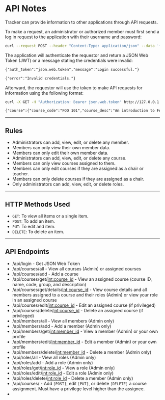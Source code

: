 # API Notes

Tracker can provide information to other applications through API requests.

To make a request, an administrator or authorized member must first send a log in request to the application with their username and password:

```sh
curl --request POST --header "Content-Type: application/json" --data '{"username":"leto.atreides","password":"Change.Me.123"}' http://127.0.0.1:5000/api/login
```

The application will authenticate the requestor and return a JSON Web Token (JWT) or a message stating the credentials were invalid:

```txt
{"auth_token":"json.web.token","message":"Login successful."}
```

```txt
{"error":"Invalid credentials."}
```

Afterward, the requestor will use the token to make API requests for information using the following format:

```sh
curl -X GET -H "Authorization: Bearer json.web.token" http://127.0.0.1:5000/api/courses/get/17
```

```txt
{"course":{"course_code":"FOO 101","course_desc":"An introduction to Foo.","course_group":"FOO","course_id":17,"course_name":"Intro to Foo"}}
```

-----

## Rules

- Administrators can add, view, edit, or delete any member.
- Members can only view their own member data.
- Members can only edit their own member data.
- Administrators can add, view, edit, or delete any course.
- Members can only view courses assigned to them.
- Members can only edit courses if they are assigned as a chair or teacher.
- Members can only delete courses if they are assigned as a chair.
- Only administrators can add, view, edit, or delete roles.

-----

## HTTP Methods Used

- `GET`: To view all items or a single item.
- `POST`: To add an item.
- `PUT`: To edit and item.
- `DELETE`: To delete an item.

-----

## API Endpoints

- /api/login - Get JSON Web Token
- /api/courses/all - View all courses (Admin) or assigned courses
- /api/courses/add - Add a course
- /api/courses/get/<int:course_id> - View an assigned course (course ID, name, code, group, and description)
- /api/courses/get/details/<int:course_id> - View course details and all members assigned to a course and their roles (Admin) or view your role in an assigned course
- /api/courses/edit/<int:course_id> - Edit an assigned course (if privileged)
- /api/courses/delete/<int:course_id> - Delete an assigned course (if privileged)
- /api/members/all - View all members (Admin only)
- /api/members/add - Add a member (Admin only)
- /api/members/get/<int:member_id> - View a member (Admin) or your own profile
- /api/members/edit/<int:member_id> - Edit a member (Admin) or your own profile
- /api/members/delete/<int:member_id> - Delete a member (Admin only)
- /api/roles/all - View all roles (Admin only)
- /api/roles/add - Add a role (Admin only)
- /api/roles/get/<int:role_id> - View a role (Admin only)
- /api/roles/edit/<int:role_id> - Edit a role (Admin only)
- /api/roles/delete/<int:role_id> - Delete a member (Admin only)
- /api/courses/ - Add `[POST]`, edit `[PUT]`, or delete `[DELETE]` a course assignment. Must have a privilege level higher than the assignee.
- 